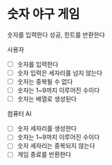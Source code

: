 # 숫자 야구 게임

숫자를 입력한다 성공, 힌트를 반환한다

사용자

- [ ] 숫자를 입력한다
- [ ] 숫자 입력은 세자리를 넘지 않는다
- [ ] 숫자는 중복될 수 없다
- [ ] 숫자는 1~9까지 이루어진 수이다
- [ ] 숫자는 배열로 생성된다

컴퓨터 AI

- [ ] 숫자 세자리를 생성한다
- [ ] 숫자는 1~9까지 이루어진 수이다
- [ ] 숫자 세자리는 중복되지 않는다
- [ ] 게임 종료를 반환한다